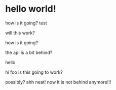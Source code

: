 # hello world!

how is it going? test

will this work?

how is it going?

the api is a bit behind?

hello

hi foo is this going to work?

possibly? ahh neat! now it is not behind anymore!!!